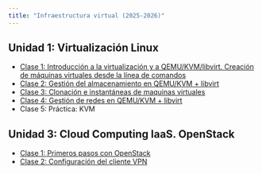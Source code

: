 ```yaml
---
title: "Infraestructura virtual (2025-2026)"
---
```


## Unidad 1: Virtualización Linux

* [Clase 1: Introducción a la virtualización y a QEMU/KVM/libvirt. Creación de máquinas virtuales desde la línea de comandos](2526/u1/clase1.html)
* [Clase 2: Gestión del almacenamiento en QEMU/KVM + libvirt](2526/u1/clase2.html)
* [Clase 3: Clonación e instantáneas de maquinas virtuales](2526/u1/clase3.html)
* [Clase 4: Gestión de redes en QEMU/KVM + libvirt](2526/u1/clase4.html)
* Clase 5: Práctica: KVM


## Unidad 3: Cloud Computing IaaS. OpenStack 

* [Clase 1: Primeros pasos con OpenStack](2526/u3/clase1.html)
* [Clase 2: Configuración del cliente VPN](2526/u3/clase2.html) 

<!--

## Unidad 2: Contenedores

* Introducción a la virtualización ligera
* Introducción a LXC
* Gestión de redes y almacenamiento en LXC
* Práctica: LXC
* Introducción a los contenedores Docker
* Almacenamiento y redes en Docker
* Escenarios multicontenedor en Docker


* Introducción al Cloud Computing y a OpenStack.
* Trabajo con instancias en OpenStack
* Gestión del almacenamiento en OpenStack
* Gestión de redes en OpenStack
* Práctica: OpenStack

## Unidad 4: Orquestadores de contenedores

* Introducción a Kubernetes
* Trabajando con Pods y ReplicaSet
* Trabajando con Deployments y Services
* Despliegues parametrizados
* Almacenamiento en Kubernetes
* Instalación de un CMS con Helm

-->